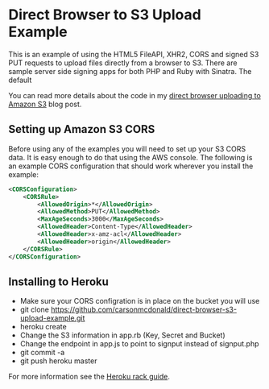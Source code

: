 Direct Browser to S3 Upload Example
===================================

This is an example of using the HTML5 FileAPI, XHR2, CORS and signed S3 PUT requests to upload files directly from a browser to S3. There are sample server side signing apps for both PHP and Ruby with Sinatra. The default

You can read more details about the code in my [direct browser uploading to Amazon S3](http://www.ioncannon.net/programming/1539/direct-browser-uploading-amazon-s3-cors-fileapi-xhr2-and-signed-puts) blog post.

## Setting up Amazon S3 CORS

Before using any of the examples you will need to set up your S3 CORS data. It is easy enough to do that using the AWS console. The following is an example CORS configuration that should work wherever you install the example:

``` XML
<CORSConfiguration>
    <CORSRule>
        <AllowedOrigin>*</AllowedOrigin>
        <AllowedMethod>PUT</AllowedMethod>
        <MaxAgeSeconds>3000</MaxAgeSeconds>
        <AllowedHeader>Content-Type</AllowedHeader>
        <AllowedHeader>x-amz-acl</AllowedHeader>
        <AllowedHeader>origin</AllowedHeader>
    </CORSRule>
</CORSConfiguration>
```

## Installing to Heroku

* Make sure your CORS configration is in place on the bucket you will use
* git clone https://github.com/carsonmcdonald/direct-browser-s3-upload-example.git
* heroku create
* Change the S3 information in app.rb (Key, Secret and Bucket)
* Change the endpoint in app.js to point to signput instead of signput.php
* git commit -a
* git push heroku master

For more information see the [Heroku rack guide](https://devcenter.heroku.com/articles/rack).
